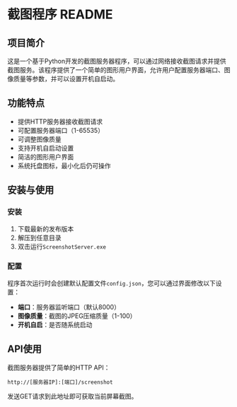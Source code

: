 # 截图程序 README

## 项目简介

这是一个基于Python开发的截图服务器程序，可以通过网络接收截图请求并提供截图服务。该程序提供了一个简单的图形用户界面，允许用户配置服务器端口、图像质量等参数，并可以设置开机自启动。

## 功能特点

- 提供HTTP服务器接收截图请求
- 可配置服务器端口（1-65535）
- 可调整图像质量
- 支持开机自启动设置
- 简洁的图形用户界面
- 系统托盘图标，最小化后仍可操作

## 安装与使用

### 安装

1. 下载最新的发布版本
2. 解压到任意目录
3. 双击运行`ScreenshotServer.exe`

### 配置

程序首次运行时会创建默认配置文件`config.json`，您可以通过界面修改以下设置：

- **端口**：服务器监听端口（默认8000）
- **图像质量**：截图的JPEG压缩质量（1-100）
- **开机自启**：是否随系统启动

## API使用

截图服务器提供了简单的HTTP API：

```
http://[服务器IP]:[端口]/screenshot
```

发送GET请求到此地址即可获取当前屏幕截图。